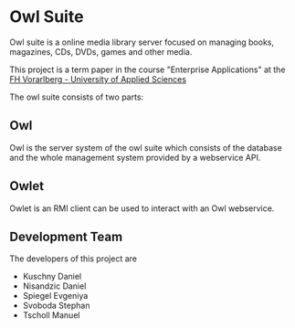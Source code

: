 Owl Suite
===========

Owl suite is a online media library server focused on managing books, magazines, CDs, DVDs, games and other media. 
 
This project is a term paper in the course "Enterprise Applications" at the [FH Vorarlberg - University of Applied Sciences](http://www.fhv.at)
 
The owl suite consists of two parts:

Owl 
----
Owl is the server system of the owl suite which consists of the database and the whole management system
provided by a webservice API.

Owlet
----
Owlet is an RMI client can be used to interact with an Owl webservice. 

Development Team 
----
The developers of this project are
* Kuschny Daniel
* Nisandzic Daniel
* Spiegel Evgeniya 
* Svoboda Stephan
* Tscholl Manuel

